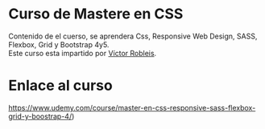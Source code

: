 # Curso de Mastere en CSS
Contenido de el cuerso, se aprendera Css, Responsive Web Design, SASS, Flexbox, Grid y Bootstrap 4y5.
<br/>
Este curso esta impartido por [Víctor Robleis](https://www.mongodb.com/cloud/atlas).
# Enlace al curso
https://www.udemy.com/course/master-en-css-responsive-sass-flexbox-grid-y-boostrap-4/)


